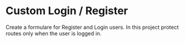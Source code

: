 # Custom Login / Register 

Create a formulare for Register and Login users. In this project protect routes only when the user is logged in.